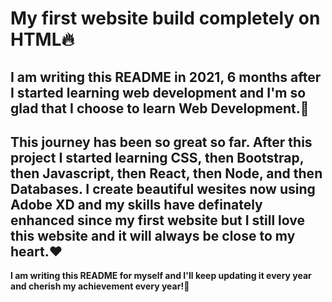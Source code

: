 # My first website build completely on HTML🔥

## I am writing this README in 2021, 6 months after I started learning web development and I'm so glad that I choose to learn Web Development.🙌

## This journey has been so great so far. After this project I started learning CSS, then Bootstrap, then Javascript, then React, then Node, and then Databases. I create beautiful wesites now using Adobe XD and my skills have definately enhanced since my first website but I still love this website and it will always be close to my heart.♥

**I am writing this README for myself and I'll keep updating it every year and cherish my achievement every year!🚀**
